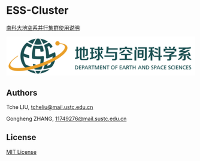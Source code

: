 # ESS-Cluster

[南科大地空系并行集群使用说明](Note.pdf)

![ESS](material/esslogo.png)

## Authors

Tche LIU, tcheliu@mail.ustc.edu.cn

Gongheng ZHANG, 11749276@mail.sustc.edu.cn

## License

[MIT License](LICENSE)

